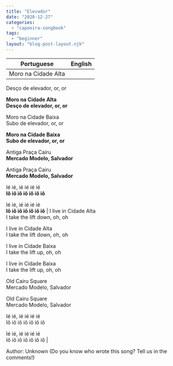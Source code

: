 ```yaml
---
title: "Elevador"
date: "2020-12-27"
categories: 
  - "capoeira-songbook"
tags: 
  - "beginner"
layout: "blog-post-layout.njk"
---
```


| Portuguese | English |
| --- | --- |
| Moro na Cidade Alta  
Desço de elevador, or, or  
  
**Moro na Cidade Alta  
Desço de elevador, or, or**  
  
Moro na Cidade Baixa  
Subo de elevador, or, or  
  
**Moro na Cidade Baixa  
Subo de elevador, or, or**  
  
Antiga Praça Cairu  
**Mercado Modelo, Salvador**  
  
Antiga Praça Cairu  
**Mercado Modelo, Salvador**  
  
Ié ié, ié ié ié ié  
**Iô iô iô iô iô iô iô**  
  
Ié ié, ié ié ié ié  
**Iô iô iô iô iô iô iô** | I live in Cidade Alta  
I take the lift down, oh, oh  
  
I live in Cidade Alta  
I take the lift down, oh, oh  
  
I live in Cidade Baixa  
I take the lift up, oh, oh  
  
I live in Cidade Baixa  
I take the lift up, oh, oh  
  
Old Cairu Square  
Mercado Modelo, Salvador  
  
Old Cairu Square  
Mercado Modelo, Salvador  
  
Ié ié, ié ié ié ié  
Iô iô iô iô iô iô iô  
  
Ié ié, ié ié ié ié  
Iô iô iô iô iô iô iô |

<figcaption>

Author: Unknown (Do you know who wrote this song? Tell us in the comments!)

</figcaption>
